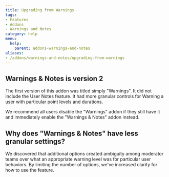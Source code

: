 ```yaml
---
title: Upgrading from Warnings
tags:
- Features
- Addons
- Warnings and Notes
category: help
menu:
  help:
    parent: addons-warnings-and-notes
aliases:
- /addons/warnings-and-notes/upgrading-from-warnings
---
```

## Warnings & Notes is version 2

The first version of this addon was titled simply "Warnings". It did not include the User Notes feature. It had more granular controls for Warning a user with particular point levels and durations.

We recommend all users disable the "Warnings" addon if they still have it and immediately enable the "Warnings & Notes" addon instead.

## Why does "Warnings & Notes" have less granular settings?

We discovered that additional options created ambiguity among moderator teams over what an appropriate warning level was for particular user behaviors. By limiting the number of options, we've increased clarity for how to use the feature.
